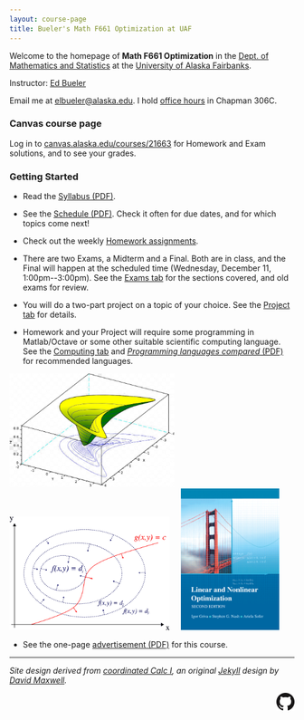 ```yaml
---
layout: course-page
title: Bueler's Math F661 Optimization at UAF
---
```


Welcome to the homepage of **Math F661 Optimization** in the [Dept. of Mathematics and Statistics](http://www.uaf.edu/dms/) at the [University of Alaska Fairbanks](http://www.uaf.edu/).

Instructor:  [Ed Bueler](http://bueler.github.io/)

Email me at [elbueler@alaska.edu](mailto:elbueler@alaska.edu).  I hold [office hours](http://bueler.github.io/OffHrs.htm) in Chapman 306C.

### Canvas course page

Log in to [canvas.alaska.edu/courses/21663](https://canvas.alaska.edu/courses/21663) for Homework and Exam solutions, and to see your grades.

### Getting Started

* Read the [Syllabus (PDF)](assets/general/F24/syllabus.pdf).

* See the [Schedule (PDF)](assets/general/F24/schedule.pdf).  Check it often for due dates, and for which topics come next!

* Check out the weekly [Homework assignments](homework.html).

* There are two Exams, a Midterm and a Final.  Both are in class, and the Final will happen at the scheduled time (Wednesday, December 11, 1:00pm--3:00pm).  See the [Exams tab](exams.html) for the sections covered, and old exams for review.

* You will do a two-part project on a topic of your choice.  See the [Project tab](project.html) for details.

* Homework and your Project will require some programming in Matlab/Octave or some other suitable scientific computing language.  See the [Computing tab](computing.html) and [_Programming languages compared_ (PDF)](https://bueler.github.io/compareMOP.pdf) for recommended languages.

[<img src="assets/images/banana.png" height="200">](https://en.wikipedia.org/wiki/Mathematical_optimization "mathematical optimization") &nbsp; &nbsp; [<img src="assets/images/lagrange.png" height="200">](https://en.wikipedia.org/wiki/Lagrange_multiplier "lagrange multipliers visualization") &nbsp; &nbsp; [<img src="assets/images/cover.jpg" height="250">](https://epubs.siam.org/doi/10.1137/1.9780898717730 "the textbook")

* See the one-page [advertisement (PDF)](assets/general/F24/advert.pdf) for this course.

---
_Site design derived from [coordinated Calc I](https://uaf-math.github.io/calc1/), an original [Jekyll](https://jekyllrb.com/) design by [David Maxwell](https://damaxwell.github.io/)._

[<img src="assets/images/GitHub-Mark-32px.png" align="right">](https://github.com/bueler/opt "github repository for this site")

